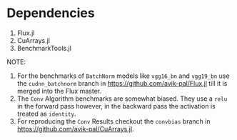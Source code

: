 # Dependencies

1. Flux.jl
2. CuArrays.jl
3. BenchmarkTools.jl

NOTE:
1. For the benchmarks of `BatchNorm` models like `vgg16_bn` and `vgg19_bn` use the `cudnn_batchnorm` branch in https://github.com/avik-pal/Flux.jl till it is merged into the Flux master.
2. The `Conv` Algorithm benchmarks are somewhat biased. They use a `relu` in the forward pass however, in the backward pass the activation is treated as `identity`.
3. For reproducing the `Conv` Results checkout the `convbias` branch in https://github.com/avik-pal/CuArrays.jl.
